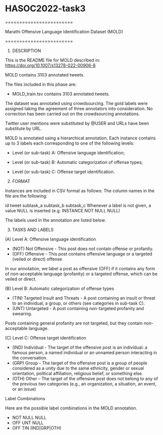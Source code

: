 # HASOC2022-task3
========================

Marathi Offensive Language Identification Dataset (MOLD)


========================

1) DESCRIPTION

This is the README file for MOLD described in: https://doi.org/10.1007/s13278-022-00906-8

MOLD contains 3103 annotated tweets.

The files included in this phase are:

- MOLD_train.tsv contains 3103 annotated tweets.


The dataset was annotated using crowdsourcing. The gold labels were assigned taking the agreement of three annotators into consideration. No correction has been carried out on the crowdsourcing annotations.

Twitter user mentions were substituted by @USER and URLs have been substitute by URL.

MOLD is annotated using a hierarchical annotation. Each instance contains up to 3 labels each corresponding to one of the following levels:

- Level (or sub-task) A: Offensive language identification;

- Level (or sub-task) B: Automatic categorization of offense types;

- Level (or sub-task) C: Offense target identification.

2) FORMAT

Instances are included in CSV format as follows:
The column names in the file are the following:

id	tweet	subtask_a	subtask_b	subtask_c
Whenever a label is not given, a value NULL is inserted (e.g. INSTANCE	NOT	NULL	NULL)


The labels used in the annotation are listed below.

3) TASKS AND LABELS

(A) Level A: Offensive language identification

- (NOT) Not Offensive - This post does not contain offense or profanity.
- (OFF) Offensive - This post contains offensive language or a targeted (veiled or direct) offense

In our annotation, we label a post as offensive (OFF) if it contains any form of non-acceptable language (profanity) or a targeted offense, which can be veiled or direct.

(B) Level B: Automatic categorization of offense types

- (TIN) Targeted Insult and Threats - A post containing an insult or threat to an individual, a group, or others (see categories in sub-task C).
- (UNT) Untargeted - A post containing non-targeted profanity and swearing.

Posts containing general profanity are not targeted, but they contain non-acceptable language.

(C) Level C: Offense target identification

- (IND) Individual - The target of the offensive post is an individual: a famous person, a named individual or an unnamed person interacting in the conversation.
- (GRP) Group - The target of the offensive post is a group of people considered as a unity due to the same ethnicity, gender or sexual orientation, political affiliation, religious belief, or something else.
- (OTH) Other – The target of the offensive post does not belong to any of the previous two categories (e.g., an organization, a situation, an event, or an issue)

Label Combinations

Here are the possible label combinations in the MOLD annotation.

-	NOT NULL NULL
-	OFF UNT NULL
-	OFF TIN (IND|GRP|OTH)
